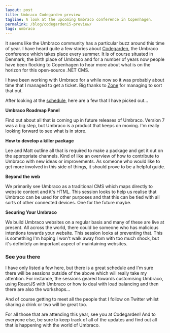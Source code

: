 ```yaml
---
layout: post
title: Umbraco Codegarden preview
tagline: A look at the upcoming Umbraco conference in Copenhagen.
permalink: /blog/codegarden15-preview/
tags: umbraco
---
```


It seems like the Umbraco community has a particular buzz around this time of year. I have heard quite a few stories about [Codegarden](http://codegarden15.com/), the Umbraco conference which takes place every summer. It is of course situated in Denmark, the birth place of Umbraco and for a number of years now people have been flocking to Copenhagen to hear more about what is on the horizon for this open-source .NET CMS.

I have been working with Umbraco for a while now so it was probably about time that I managed to get a ticket. Big thanks to [Zone](https://www.thisiszone.com/join) for managing to sort that out.

After looking at the [schedule](http://codegarden15.com/schedule), here are a few that I have picked out...

**Umbraco Roadmap Panel**

Find out about all that is coming up in future releases of Umbraco. Version 7 was a big step, but Umbraco is a product that keeps on moving. I'm really looking forward to see what is in store.

**How to develop a killer package**

Lee and Matt outline all that is required to make a package and get it out on the appropriate channels. Kind of like an overview of how to contribute to Umbraco with new ideas or improvements. As someone who would like to get more involved in this side of things, it should prove to be a helpful guide.
 
**Beyond the web**

We primarily see Umbraco as a traditional CMS which maps directly to website content and it's HTML. This session looks to help us realise that Umbraco can be used for other purposes and that this can be tied with all sorts of other connected devices. One for the future maybe.

**Securing Your Umbraco**

We build Umbraco websites on a regular basis and many of these are live at present. All across the world, there could be someone who has malicious intentions towards your website. This session looks at preventing that. This is something I'm hoping I won't walk away from with too much shock, but it's definitely an important aspect of maintaining websites.

### See you there

I have only listed a few here, but there is a great schedule and I'm sure there will be sessions outside of the above which will really take my attention. For instance, the sessions geared towards customising Umbraco, using ReactJS with Umbraco or how to deal with load balancing and then there are also the workshops...

And of course getting to meet all the people that I follow on Twitter whilst sharing a drink or two will be great too.

For all those that are attending this year, see you at Codegarden! And to everyone else, be sure to keep track of all of the updates and find out all that is happening with the world of Umbraco.




